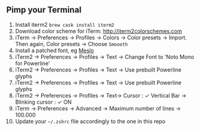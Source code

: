 ## Pimp your Terminal

1. Install iterm2 ```brew cask install iterm2```
2. Download color scheme for iTerm: http://iterm2colorschemes.com
3. iTerm → Preferences → Profiles → Colors → Color presets → Import. Then again, Color presets → Choose `Smoooth`
4. Install a patched font, eg [Meslo](https://github.com/powerline/fonts/blob/master/Meslo%20Slashed/Meslo%20LG%20M%20Regular%20for%20Powerline.ttf)
5. iTerm2 → Preferences → Profiles → Text → Change Font to 'Noto Mono for Powerline'
6. iTerm2 → Preferences → Profiles → Text → Use prebuilt Powerline glyphs
7. iTerm2 → Preferences → Profiles → Text → Use prebuilt Powerline glyphs
11. iTerm2 → Preferences → Profiles → Text→ Cursor : ✓ Vertical Bar → Blinking cursor : ✓ ON
12. iTerm → Preferences → Advanced → Maximum number of lines → 100.000 
13. Update your `~/.zshrc` file accordingly to the one in this repo
